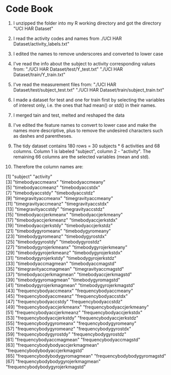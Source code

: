 Code Book 
========================
1. I unzipped the folder into my R working directory and got the directory
"UCI HAR Dataset" 

2. I read the activity codes and names from ./UCI HAR Dataset/activity_labels.txt"
3. I edited the names to remove underscores and converted to lower case
4. I've read the info about the subject to activity corresponding values from: 
"./UCI HAR Dataset/test/Y_test.txt"
"./UCI HAR Dataset/train/Y_train.txt"
5. I've read the measurement files from:
"./UCI HAR Dataset/test/subject_test.txt"
"./UCI HAR Dataset/train/subject_train.txt"
6. I made a dataset for test and one for train first by selecting the variables of interest only, i.e. the ones that had mean() or std() in their names. 
7. I merged tain and test, melted and reshaped the data 
8. I've edited the feature names to convert to lower case and make the names more descriptive, plus to remove the undesired characters such as dashes and parentheses.
9. The tidy dataset contains 180 rows = 30 subjects * 6 activities
and 68 columns. Column 1 is labeled "subject", column 2 - "activity". The remaining 66 columns are the selected variables (mean and std).
10. Therefore the column names are:

 [1] "subject"                          "activity"                        
 [3] "timebodyaccmeanx"                 "timebodyaccmeany"                
 [5] "timebodyaccmeanz"                 "timebodyaccstdx"                 
 [7] "timebodyaccstdy"                  "timebodyaccstdz"                 
 [9] "timegravityaccmeanx"              "timegravityaccmeany"             
[11] "timegravityaccmeanz"              "timegravityaccstdx"              
[13] "timegravityaccstdy"               "timegravityaccstdz"              
[15] "timebodyaccjerkmeanx"             "timebodyaccjerkmeany"            
[17] "timebodyaccjerkmeanz"             "timebodyaccjerkstdx"             
[19] "timebodyaccjerkstdy"              "timebodyaccjerkstdz"             
[21] "timebodygyromeanx"                "timebodygyromeany"               
[23] "timebodygyromeanz"                "timebodygyrostdx"                
[25] "timebodygyrostdy"                 "timebodygyrostdz"                
[27] "timebodygyrojerkmeanx"            "timebodygyrojerkmeany"           
[29] "timebodygyrojerkmeanz"            "timebodygyrojerkstdx"            
[31] "timebodygyrojerkstdy"             "timebodygyrojerkstdz"            
[33] "timebodyaccmagmean"               "timebodyaccmagstd"               
[35] "timegravityaccmagmean"            "timegravityaccmagstd"            
[37] "timebodyaccjerkmagmean"           "timebodyaccjerkmagstd"           
[39] "timebodygyromagmean"              "timebodygyromagstd"              
[41] "timebodygyrojerkmagmean"          "timebodygyrojerkmagstd"          
[43] "frequencybodyaccmeanx"            "frequencybodyaccmeany"           
[45] "frequencybodyaccmeanz"            "frequencybodyaccstdx"            
[47] "frequencybodyaccstdy"             "frequencybodyaccstdz"            
[49] "frequencybodyaccjerkmeanx"        "frequencybodyaccjerkmeany"       
[51] "frequencybodyaccjerkmeanz"        "frequencybodyaccjerkstdx"        
[53] "frequencybodyaccjerkstdy"         "frequencybodyaccjerkstdz"        
[55] "frequencybodygyromeanx"           "frequencybodygyromeany"          
[57] "frequencybodygyromeanz"           "frequencybodygyrostdx"           
[59] "frequencybodygyrostdy"            "frequencybodygyrostdz"           
[61] "frequencybodyaccmagmean"          "frequencybodyaccmagstd"          
[63] "frequencybodybodyaccjerkmagmean"  "frequencybodybodyaccjerkmagstd"  
[65] "frequencybodybodygyromagmean"     "frequencybodybodygyromagstd"     
[67] "frequencybodybodygyrojerkmagmean" "frequencybodybodygyrojerkmagstd"

